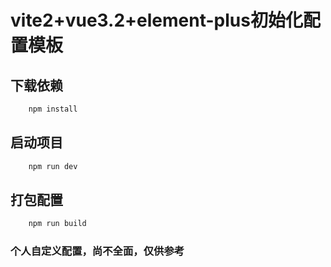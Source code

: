 # vite2+vue3.2+element-plus初始化配置模板


## 下载依赖
~~~javascript
    npm install
~~~
## 启动项目
~~~javascript
    npm run dev
~~~
## 打包配置
~~~javascript
    npm run build
~~~

### 个人自定义配置，尚不全面，仅供参考
  
